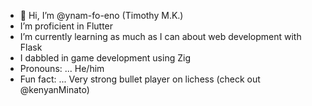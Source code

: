 - 👋 Hi, I’m @ynam-fo-eno (Timothy M.K.)
- I’m proficient in Flutter
- I’m currently learning as much as I can about web development with Flask
- I dabbled in game development using Zig 
- Pronouns: ... He/him
- Fun fact: ... Very strong bullet player on lichess (check out @kenyanMinato)

<!---
ynam-fo-eno/ynam-fo-eno is a ✨ special ✨ repository because its `README.md` (this file) appears on your GitHub profile.
You can click the Preview link to take a look at your changes.
--->
